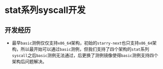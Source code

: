 # stat系列syscall开发

## 开发经历
- 最早`basic`测例仅仅支持`x86_64`架构，初始的`starry-next`也只支持`x86_64`架构，所以最开始可以通过`basic`测例，但我们支持了四个架构的`stat`系列`syscall`之后`basic`测例无法通过，后更换了测例镜像使得`basic`测例支持四个架构后问题解决。